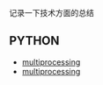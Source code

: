 
记录一下技术方面的总结
## PYTHON
 <ul>
  <li><a href="python/multiprocessing.html">multiprocessing</a></li>
  <li><a href="python/Django/hello_world.html">multiprocessing</a></li>


 </ul>